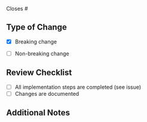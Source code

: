 Closes #


## Type of Change

- [x] Breaking change
- [ ] Non-breaking change


## Review Checklist

- [ ] All implementation steps are completed (see issue)
- [ ] Changes are documented

## Additional Notes
